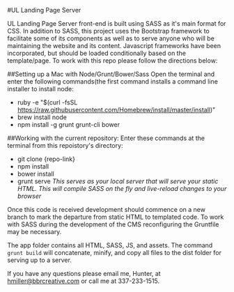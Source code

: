 #UL Landing Page Server

UL Landing Page Server front-end is built using SASS as it's main format for CSS. In addition to SASS, this project uses the Bootstrap framework to facilitate some of its components as well as to serve anyone who will be maintaining the website and its content. Javascript frameworks have been incorporated, but should be loaded conditionally based on the template/page. To work with this repo please follow the directions below:

##Setting up a Mac with Node/Grunt/Bower/Sass
Open the terminal and enter the following commands(the first command installs a command line installer to install node:
- ruby -e "$(curl -fsSL https://raw.githubusercontent.com/Homebrew/install/master/install)"
- brew install node
- npm install -g grunt grunt-cli bower

##Working with the current repository:
Enter these commands at the terminal from this repoistory's directory:
- git clone {repo-link}
- npm install
- bower install
- grunt serve *This serves as your local server that will serve your static HTML. This will compile SASS on the fly and live-reload changes to your browser*

Once this code is received development should commence on a new branch to mark the departure from static HTML to templated code. To work with SASS during the development of the CMS reconfiguring the Gruntfile may be necessary.

The app folder contains all HTML, SASS, JS, and assets. The command `grunt build` will concatenate, minify, and copy all files to the dist folder for serving up to a server.

If you have any questions please email me, Hunter, at [hmiller@bbrcreative.com](mailto:hmiller@bbrcreative.com) or call me at 337-233-1515.
